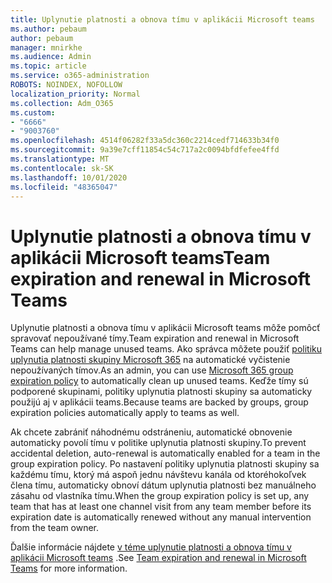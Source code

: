 ```yaml
---
title: Uplynutie platnosti a obnova tímu v aplikácii Microsoft teams
ms.author: pebaum
author: pebaum
manager: mnirkhe
ms.audience: Admin
ms.topic: article
ms.service: o365-administration
ROBOTS: NOINDEX, NOFOLLOW
localization_priority: Normal
ms.collection: Adm_O365
ms.custom:
- "6666"
- "9003760"
ms.openlocfilehash: 4514f06282f33a5dc360c2214cedf714633b34f0
ms.sourcegitcommit: 9a39e7cff11854c54c717a2c0094bfdfefee4ffd
ms.translationtype: MT
ms.contentlocale: sk-SK
ms.lasthandoff: 10/01/2020
ms.locfileid: "48365047"
---
```

# <a name="team-expiration-and-renewal-in-microsoft-teams"></a><span data-ttu-id="ae690-102">Uplynutie platnosti a obnova tímu v aplikácii Microsoft teams</span><span class="sxs-lookup"><span data-stu-id="ae690-102">Team expiration and renewal in Microsoft Teams</span></span>

<span data-ttu-id="ae690-103">Uplynutie platnosti a obnova tímu v aplikácii Microsoft teams môže pomôcť spravovať nepoužívané tímy.</span><span class="sxs-lookup"><span data-stu-id="ae690-103">Team expiration and renewal in Microsoft Teams can help manage unused teams.</span></span> <span data-ttu-id="ae690-104">Ako správca môžete použiť  [politiku uplynutia platnosti skupiny Microsoft 365](https://docs.microsoft.com/microsoft-365/admin/create-groups/office-365-groups-expiration-policy)  na automatické vyčistenie nepoužívaných tímov.</span><span class="sxs-lookup"><span data-stu-id="ae690-104">As an admin, you can use  [Microsoft 365 group expiration policy](https://docs.microsoft.com/microsoft-365/admin/create-groups/office-365-groups-expiration-policy)  to automatically clean up unused teams.</span></span> <span data-ttu-id="ae690-105">Keďže tímy sú podporené skupinami, politiky uplynutia platnosti skupiny sa automaticky použijú aj v aplikácii teams.</span><span class="sxs-lookup"><span data-stu-id="ae690-105">Because teams are backed by groups, group expiration policies automatically apply to teams as well.</span></span>

<span data-ttu-id="ae690-106">Ak chcete zabrániť náhodnému odstráneniu, automatické obnovenie automaticky povolí tímu v politike uplynutia platnosti skupiny.</span><span class="sxs-lookup"><span data-stu-id="ae690-106">To prevent accidental deletion, auto-renewal is automatically enabled for a team in the group expiration policy.</span></span> <span data-ttu-id="ae690-107">Po nastavení politiky uplynutia platnosti skupiny sa každému tímu, ktorý má aspoň jednu návštevu kanála od ktoréhokoľvek člena tímu, automaticky obnoví dátum uplynutia platnosti bez manuálneho zásahu od vlastníka tímu.</span><span class="sxs-lookup"><span data-stu-id="ae690-107">When the group expiration policy is set up, any team that has at least one channel visit from any team member before its expiration date is automatically renewed without any manual intervention from the team owner.</span></span>  

<span data-ttu-id="ae690-108">Ďalšie informácie nájdete  [v téme uplynutie platnosti a obnova tímu v aplikácii Microsoft teams](https://docs.microsoft.com/microsoftteams/team-expiration-renewal)  .</span><span class="sxs-lookup"><span data-stu-id="ae690-108">See  [Team expiration and renewal in Microsoft Teams](https://docs.microsoft.com/microsoftteams/team-expiration-renewal)  for more information.</span></span>
